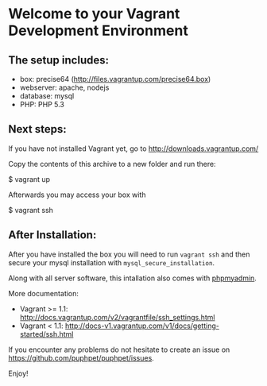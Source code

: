 # Welcome to your Vagrant Development Environment

## The setup includes:
* box:       precise64 (http://files.vagrantup.com/precise64.box)
* webserver: apache, nodejs
* database:  mysql
* PHP:       PHP 5.3


## Next steps:
If you have not installed Vagrant yet, go to http://downloads.vagrantup.com/

Copy the contents of this archive to a new folder
and run there:

$ vagrant up

Afterwards you may access your box with

$ vagrant ssh

## After Installation:
After you have installed the box you will need to run `vagrant ssh` and then
secure your mysql installation with `mysql_secure_installation`.

Along with all server software, this intallation also comes with [phpmyadmin](http://192.168.11.9/phpmyadmin).


More documentation:
* Vagrant >= 1.1: http://docs.vagrantup.com/v2/vagrantfile/ssh_settings.html
* Vagrant <  1.1: http://docs-v1.vagrantup.com/v1/docs/getting-started/ssh.html

If you encounter any problems do not hesitate to create an issue on https://github.com/puphpet/puphpet/issues.

Enjoy!
